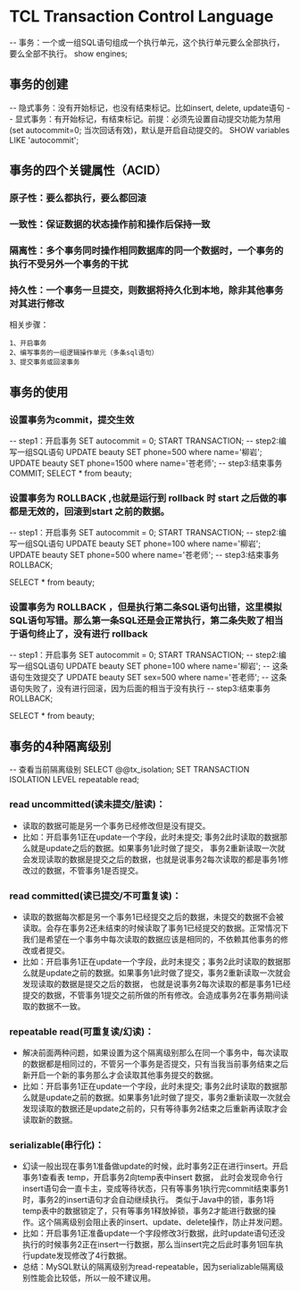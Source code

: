 # TCL Transaction Control Language
-- 事务：一个或一组SQL语句组成一个执行单元，这个执行单元要么全部执行，要么全部不执行。
show engines;
## 事务的创建
-- 隐式事务：没有开始标记，也没有结束标记。比如insert, delete, update语句
-- 显式事务：有开始标记，有结束标记。前提：必须先设置自动提交功能为禁用(set autocommit=0; 当次回话有效)，默认是开启自动提交的。
SHOW variables LIKE 'autocommit';
## 事务的四个关键属性（ACID）
### 原子性：要么都执行，要么都回滚
### 一致性：保证数据的状态操作前和操作后保持一致
### 隔离性：多个事务同时操作相同数据库的同一个数据时，一个事务的执行不受另外一个事务的干扰
### 持久性：一个事务一旦提交，则数据将持久化到本地，除非其他事务对其进行修改
相关步骤：

	1、开启事务
	2、编写事务的一组逻辑操作单元（多条sql语句）
	3、提交事务或回滚事务

## 事务的使用
### 设置事务为commit，提交生效
-- step1：开启事务
SET autocommit = 0;
START TRANSACTION;
-- step2:编写一组SQL语句
UPDATE beauty SET phone=500 where name='柳岩';
UPDATE beauty SET phone=1500 where name='苍老师';
-- step3:结束事务
COMMIT;
SELECT * from beauty;
### 设置事务为 ROLLBACK ,也就是运行到 rollback 时 start 之后做的事都是无效的，回滚到start 之前的数据。
-- step1：开启事务
SET autocommit = 0;
START TRANSACTION;
-- step2:编写一组SQL语句
UPDATE beauty SET phone=100 where name='柳岩';
UPDATE beauty SET phone=500 where name='苍老师';
-- step3:结束事务
ROLLBACK;

SELECT * from beauty;

### 设置事务为 ROLLBACK ，但是执行第二条SQL语句出错，这里模拟SQL语句写错。那么第一条SQL还是会正常执行，第二条失败了相当于语句终止了，没有进行 rollback
-- step1：开启事务
SET autocommit = 0;
START TRANSACTION;
-- step2:编写一组SQL语句
UPDATE beauty SET phone=100 where name='柳岩';	-- 这条语句生效提交了
UPDATE beauty SET sex=500 where name='苍老师';	-- 这条语句失败了，没有进行回滚，因为后面的相当于没有执行
-- step3:结束事务
ROLLBACK;

SELECT * from beauty;

## 事务的4种隔离级别
-- 查看当前隔离级别
SELECT @@tx_isolation;
SET TRANSACTION ISOLATION LEVEL repeatable read;

### read uncommitted(读未提交/脏读)：
- 读取的数据可能是另一个事务已经修改但是没有提交。
- 比如：开启事务1正在update一个字段，此时未提交; 事务2此时读取的数据那么就是update之后的数据。如果事务1此时做了提交，
	事务2重新读取一次就会发现读取的数据是提交之后的数据，也就是说事务2每次读取的都是事务1修改过的数据，不管事务1是否提交。
### read committed(读已提交/不可重复读)：
- 读取的数据每次都是另一个事务1已经提交之后的数据，未提交的数据不会被读取。会存在事务2还未结束的时候读取了事务1已经提交的数据。正常情况下我们是希望在一个事务中每次读取的数据应该是相同的，不依赖其他事务的修改或者提交。
- 比如：开启事务1正在update一个字段，此时未提交；事务2此时读取的数据那么就是update之前的数据。如果事务1此时做了提交，事务2重新读取一次就会发现读取的数据是提交之后的数据，
				也就是说事务2每次读取的都是事务1已经提交的数据，不管事务1提交之前所做的所有修改。会造成事务2在事务期间读取的数据不一致。
### repeatable read(可重复读/幻读)：
- 解决前面两种问题，如果设置为这个隔离级别那么在同一个事务中，每次读取的数据都是相同过的，不管另一个事务是否提交，只有当我当前事务结束之后新开启一个新的事务那么才会读取其他事务提交的数据。
- 比如：开启事务1正在update一个字段，此时未提交; 事务2此时读取的数据那么就是update之前的数据。如果事务1此时做了提交，事务2重新读取一次就会发现读取的数据还是update之前的，只有等待事务2结束之后重新再读取才会读取新的数据。
### serializable(串行化)：
- 幻读一般出现在事务1准备做update的时候，此时事务2正在进行insert。开启事务1查看表 temp，开启事务2向temp表中insert 数据，
		此时会发现命令行insert语句会一直卡主，变成等待状态，只有等事务1执行完commit结束事务1时，事务2的insert语句才会自动继续执行。
		类似于Java中的锁，事务1将temp表中的数据锁定了，只有等事务1释放掉锁，事务2才能进行数据的操作。这个隔离级别会阻止表的insert、update、delete操作，防止并发问题。
- 比如：开启事务1正准备update一个字段修改3行数据，此时update语句还没执行的时候事务2正在insert一行数据，那么当insert完之后此时事务1回车执行update发现修改了4行数据。
- 总结：MySQL默认的隔离级别为read-repeatable，因为serializable隔离级别性能会比较低，所以一般不建议用。




